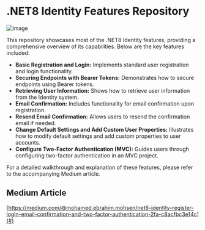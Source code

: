 # .NET8 Identity Features Repository

![image](https://github.com/dotnet-azure/identity/assets/38114217/c756cfbd-ce89-45f6-ae68-6ca708481f72)


This repository showcases most of the .NET8 Identity features, providing a comprehensive overview of its capabilities. Below are the key features included:

- **Basic Registration and Login:** Implements standard user registration and login functionality.
- **Securing Endpoints with Bearer Tokens:** Demonstrates how to secure endpoints using Bearer tokens.
- **Retrieving User Information:** Shows how to retrieve user information from the Identity system.
- **Email Confirmation:** Includes functionality for email confirmation upon registration.
- **Resend Email Confirmation:** Allows users to resend the confirmation email if needed.
- **Change Default Settings and Add Custom User Properties:** Illustrates how to modify default settings and add custom properties to user accounts.
- **Configure Two-Factor Authentication (MVC):** Guides users through configuring two-factor authentication in an MVC project.

For a detailed walkthrough and explanation of these features, please refer to the accompanying Medium article.

## Medium Article
[https://medium.com/@mohamed.ebrahim.mohsen/net8-identity-register-login-email-confirmation-and-two-factor-authentication-2fa-c8acfbc3e14c](#)
